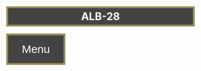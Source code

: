 <html>
<head style="color:black">
    <style>
        .boutonmenuprincipal {
        background-color: rgba(24, 24, 24, 0.808);
        color: rgb(255, 255, 255);
        border: solid 5px rgb(150, 140, 85);
        cursor: pointer;
        padding:20px;
        margin-top:0px;
        font-size: 30px;
        }
        .boutonmenuprincipal:hover {
        background-color: rgba(24, 24, 24, 0.808);
        }
        .dropdown {
        position: relative;
        display: inline-block;
        }
        .dropdown-child {
        display: none;
        background-color: rgba(24, 24, 24, 0.808);
        min-width: 50px;
        }
        .dropdown-child a {
        color: white;
        padding: 20px;
        text-decoration: none;
        display: block;
        }
        .dropdown:hover .dropdown-child {
        display: block;
        }
        .bordure2{
        border: solid 5px rgb(150, 140, 85);
        background-color: #201d1d;
        font-size: 40px;
        padding: 5px;
        }
        .nom{ 
        border: solid 5px rgb(150, 140, 85);
        background-color: rgba(24, 24, 24, 0.808);
        padding:5px;
        position:unset;
        }
        .encadrer{
        border: solid 2px rgb(150, 140, 85);
        padding: 5px;
        background-color: rgba(0, 0, 0, 0.233);
        border-radius: 10px;
        margin-left: auto;
        margin-right: auto;
        width: 6em;
        }
    </style>
</head>
<body background="nd1.jpg"> 
    <h1 class=nom style="color:rgb(255, 255, 255);"  font-weight=bold  align = "center"> ALB-28  </h1>
    <div class="dropdown">
        <button class="boutonmenuprincipal">&nbsp;&nbsp;Menu&nbsp;&nbsp;</button>
        <div class="dropdown-child">
        <a href="modelesite.html">Nos poduits</a>
        <a href="test2.html">Se connecter</a>
        <a href="test1.html">S'inscrire</a>
        <a href="test1.htmls">Nous contacter</a>
        </div>
    </div>
    <meta charset="utf-8">
</body>
</html>


